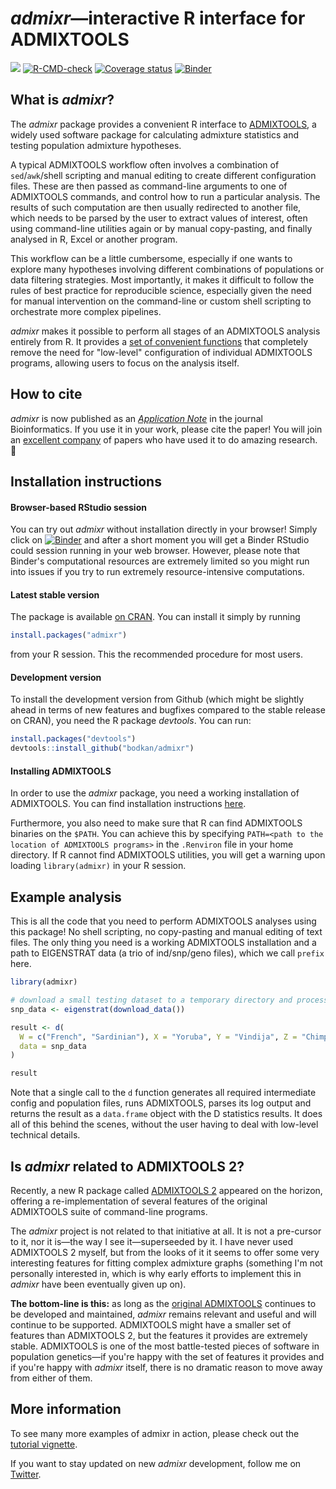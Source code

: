 

# _admixr_&mdash;interactive R interface for ADMIXTOOLS

<!-- badges: start -->
[![](https://cranlogs.r-pkg.org/badges/admixr)](https://cran.r-project.org/package=admixr)
[![R-CMD-check](https://github.com/bodkan/admixr/workflows/R-CMD-check/badge.svg)](https://github.com/bodkan/admixr/actions)
[![Coverage status](https://codecov.io/gh/bodkan/admixr/branch/main/graph/badge.svg)](https://codecov.io/github/bodkan/admixr?branch=main)
[![Binder](http://mybinder.org/badge.svg)](http://beta.mybinder.org/v2/gh/bodkan/admixr/main?urlpath=rstudio)
<!-- badges: end -->

## What is _admixr_?

The _admixr_ package provides a convenient R interface to
[ADMIXTOOLS](https://github.com/DReichLab/AdmixTools/), a widely used
software package for calculating admixture statistics and testing population
admixture hypotheses.

A typical ADMIXTOOLS workflow often involves a combination of `sed`/`awk`/shell
scripting and manual editing to create different configuration files. These are
then passed as command-line arguments to one of ADMIXTOOLS commands, and
control how to run a particular analysis. The results of such computation are
then usually redirected to another file, which needs to be parsed by the user
to extract values of interest, often using command-line utilities again or by
manual copy-pasting, and finally analysed in R, Excel or another program.

This workflow can be a little cumbersome, especially if one wants to explore many
hypotheses involving different combinations of populations or data filtering
strategies. Most importantly, it makes it difficult to follow the rules of best
practice for reproducible science, especially given the need for manual
intervention on the command-line or custom shell scripting to orchestrate more
complex pipelines.

_admixr_ makes it possible to perform all stages of an ADMIXTOOLS analysis entirely
from R. It provides a [set of convenient functions](http://bodkan.github.io/admixr/reference/index.html)
that completely remove the need for "low-level" configuration of individual ADMIXTOOLS
programs, allowing users to focus on the analysis itself.

## How to cite

_admixr_ is now published
as an [_Application Note_](https://doi.org/10.1093/bioinformatics/btz030) in the
journal Bioinformatics. If you use it in your work, please cite the paper! You
will join an [excellent company](https://scholar.google.com/scholar?oi=bibs&hl=en&cites=13286994334855947290)
of papers who have used it to do amazing research. 🙂

## Installation instructions

#### Browser-based RStudio session

You can try out _admixr_ without installation directly in your browser! Simply
click on [![Binder](http://mybinder.org/badge.svg)](http://beta.mybinder.org/v2/gh/bodkan/admixr/main?urlpath=rstudio)
and after a short moment you will get a Binder RStudio could session running
in your web browser. However, please note that Binder's computational resources
are extremely limited so you might run into issues if you try to run extremely
resource-intensive computations.

#### Latest stable version

The package is available [on
CRAN](https://cran.r-project.org/package=admixr). You can install it
simply by running


```r
install.packages("admixr")
```

from your R session. This the recommended procedure for most users.

#### Development version

To install the development version from Github (which might be
slightly ahead in terms of new features and bugfixes compared to the
stable release on CRAN), you need the R package _devtools_. You can run:


```r
install.packages("devtools")
devtools::install_github("bodkan/admixr")
```

#### Installing ADMIXTOOLS

In order to use the _admixr_ package, you need a working installation
of ADMIXTOOLS. You can find installation instructions
[here](https://github.com/DReichLab/AdmixTools/blob/master/README.INSTALL).

Furthermore, you also need to make sure that R can find ADMIXTOOLS
binaries on the `$PATH`. You can achieve this by specifying
`PATH=<path to the location of ADMIXTOOLS programs>` in the
`.Renviron` file in your home directory. If R cannot find ADMIXTOOLS utilities,
you will get a warning upon loading `library(admixr)` in your R session.

## Example analysis

This is all the code that you need to perform ADMIXTOOLS analyses using this
package! No shell scripting, no copy-pasting and manual editing of text files.
The only thing you need is a working ADMIXTOOLS installation and a path to
EIGENSTRAT data (a trio of ind/snp/geno files), which we call `prefix` here.


```r
library(admixr)

# download a small testing dataset to a temporary directory and process it for use in R
snp_data <- eigenstrat(download_data())

result <- d(
  W = c("French", "Sardinian"), X = "Yoruba", Y = "Vindija", Z = "Chimp",
  data = snp_data
)

result
```

Note that a single call to the `d` function generates all required intermediate
config and population files, runs ADMIXTOOLS, parses its log output and returns
the result as a `data.frame` object with the D statistics results. It does all of
this behind the scenes, without the user having to deal with low-level technical
details.

## Is _admixr_ related to ADMIXTOOLS 2?

Recently, a new R package called [ADMIXTOOLS 2](https://uqrmaie1.github.io/admixtools/)
appeared on the horizon, offering a re-implementation of several features of the
original ADMIXTOOLS suite of command-line programs.

The _admixr_ project is not related to that initiative at all. It is not a pre-cursor to it, nor
it is&mdash;the way I see it&mdash;superseeded by it. I have never used ADMIXTOOLS 2
myself, but from the looks of it it seems to offer some very interesting features
for fitting complex admixture graphs (something I'm not personally interested in, which
is why early efforts to implement this in _admixr_ have been eventually given up on).

**The bottom-line is this:** as long as the [original ADMIXTOOLS](https://github.com/DReichLab/AdmixTools)
continues to be developed and maintained, _admixr_ remains relevant and useful and
will continue to be supported. ADMIXTOOLS might have a smaller set of features than
ADMIXTOOLS 2, but the features it provides are extremely stable. ADMIXTOOLS is one of
the most battle-tested pieces of software in population genetics&mdash;if you're happy with
the set of features it provides and if you're happy with _admixr_ itself, there is no
dramatic reason to move away from either of them.

## More information

To see many more examples of admixr in action, please check out the
[tutorial vignette](https://bodkan.net/admixr/articles/tutorial.html).

If you want to stay updated on new _admixr_ development, follow me on
[Twitter](https://www.twitter.com/dr_bodkan).
